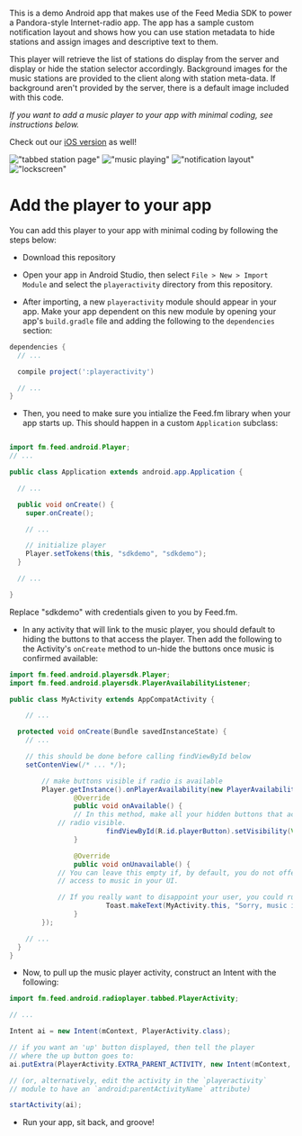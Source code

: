 
This is a demo Android app that makes use of the Feed Media SDK
to power a Pandora-style Internet-radio app. The app has a sample
custom notification layout and shows how you can use station
metadata to hide stations and assign images and
descriptive text to them.

This player will retrieve the list of stations do display
from the server and display or hide the station selector
accordingly. Background images for the music stations
are provided to the client along with station meta-data.
If background aren't provided by the server, there is a
default image included with this code.

*If you want to add a music player to your app with minimal
coding, see instructions below.*

Check out our [iOS version](https://github.com/feedfm/iOS-RadioPlayer) as well!

!["tabbed station page"](images/tune.png)
!["music playing"](images/playing.png)
!["notification layout"](images/notification.png)
!["lockscreen"](images/lockscreen.png)

# Add the player to your app

You can add this player to your app with minimal coding by
following the steps below:

- Download this repository

- Open your app in Android Studio, then select `File > New > Import Module` and select
  the `playeractivity` directory from this repository.

- After importing, a new `playeractivity` module should appear in your app. Make
  your app dependent on this new module by opening your app's `build.gradle` file
  and adding the following to the `dependencies` section:

```groovy
dependencies {
  // ...

  compile project(':playeractivity')

  // ...
}
```

- Then, you need to make sure you intialize the Feed.fm library when
your app starts up. This should happen in a custom `Application`
subclass:

```java

import fm.feed.android.Player;
// ...

public class Application extends android.app.Application {

  // ...

  public void onCreate() {
    super.onCreate();

    // ...

    // initialize player
    Player.setTokens(this, "sdkdemo", "sdkdemo");
  }

  // ...

}
```

Replace "sdkdemo" with credentials given to you by Feed.fm.

- In any activity that will link to the music player, you
should default to hiding the buttons to that access the player.
Then add the following to the Activity's `onCreate` method
to un-hide the buttons once music is confirmed available:

```java
import fm.feed.android.playersdk.Player;
import fm.feed.android.playersdk.PlayerAvailabilityListener;

public class MyActivity extends AppCompatActivity {

	// ...

  protected void onCreate(Bundle savedInstanceState) {
    // ...

    // this should be done before calling findViewById below
    setContenView(/* ... */);

		// make buttons visible if radio is available
		Player.getInstance().onPlayerAvailability(new PlayerAvailabilityListener() {
				@Override
				public void onAvailable() {
        		// In this method, make all your hidden buttons that access
            // radio visible.
						findViewById(R.id.playerButton).setVisibility(View.VISIBLE);
				}

				@Override
				public void onUnavailable() {
            // You can leave this empty if, by default, you do not offer
            // access to music in your UI. 

            // If you really want to disappoint your user, you could run the following:
						Toast.makeText(MyActivity.this, "Sorry, music is not available to you right now", Toast.LENGTH_LONG).show();
				}
		});

    // ...
  }
}
```

- Now, to pull up the music player activity, construct an Intent with
the following:

```java
import fm.feed.android.radioplayer.tabbed.PlayerActivity;

// ...

Intent ai = new Intent(mContext, PlayerActivity.class);

// if you want an 'up' button displayed, then tell the player
// where the up button goes to:
ai.putExtra(PlayerActivity.EXTRA_PARENT_ACTIVITY, new Intent(mContext, MainActivity.class));

// (or, alternatively, edit the activity in the `playeractivity`
// module to have an `android:parentActivityName` attribute)

startActivity(ai);

```

- Run your app, sit back, and groove!


